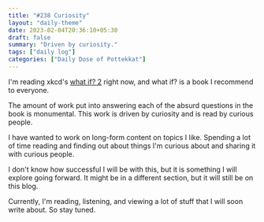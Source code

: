 ```yaml
---
title: "#238 Curiosity"
layout: "daily-theme"
date: 2023-02-04T20:36:10+05:30
draft: false
summary: "Driven by curiosity."
tags: ["daily log"]
categories: ["Daily Dose of Pottekkat"]
---
```


I'm reading xkcd's [what if? 2](https://www.goodreads.com/en/book/show/60190659) right now, and what if? is a book I recommend to everyone.

The amount of work put into answering each of the absurd questions in the book is monumental. This work is driven by curiosity and is read by curious people.

I have wanted to work on long-form content on topics I like. Spending a lot of time reading and finding out about things I'm curious about and sharing it with curious people.

I don't know how successful I will be with this, but it is something I will explore going forward. It might be in a different section, but it will still be on this blog.

Currently, I'm reading, listening, and viewing a lot of stuff that I will soon write about. So stay tuned.
